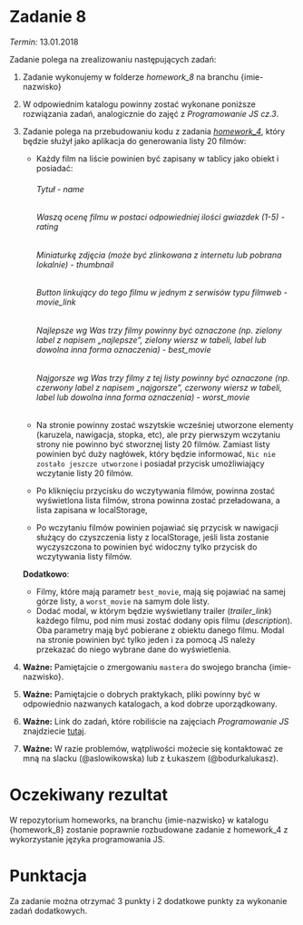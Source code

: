 # Zadanie 8
*Termin:* 13.01.2018

Zadanie polega na zrealizowaniu następujących zadań:

1. Zadanie wykonujemy w folderze *homework_8* na branchu {imie-nazwisko}
1. W odpowiednim katalogu powinny zostać wykonane poniższe rozwiązania zadań, analogicznie do zajęć z *Programowanie JS cz.3*.
1. Zadanie polega na przebudowaniu kodu z zadania [*homework_4*](../homework_4/homework_4.md), który będzie służył jako aplikacja do generowania listy 20 filmów:
    + Każdy film na liście powinien być zapisany w tablicy jako obiekt i posiadać:

        ###### Tytuł - *name*
        ###### Waszą ocenę filmu w postaci odpowiedniej ilości gwiazdek (1-5) - *rating*
        ###### Miniaturkę zdjęcia (może być zlinkowana z internetu lub pobrana lokalnie) - *thumbnail*
        ###### Button linkujący do tego filmu w jednym z serwisów typu filmweb - *movie_link*
        ###### Najlepsze wg Was trzy filmy powinny być oznaczone (np. zielony label z napisem „najlepsze”, zielony wiersz w tabeli, label lub dowolna inna forma oznaczenia) - *best_movie*
        ###### Najgorsze wg Was trzy filmy z tej listy powinny być oznaczone (np. czerwony label z napisem „najgorsze”, czerwony wiersz w tabeli, label lub dowolna inna forma oznaczenia) - *worst_movie*

    + Na stronie powinny zostać wszytskie wcześniej utworzone elementy (karuzela, nawigacja, stopka, etc), ale przy pierwszym wczytaniu strony nie powinno być stworznej listy 20 filmów. Zamiast listy powinien być duży nagłówek, który będzie informować, `Nic nie zostało jeszcze utworzone` i posiadał przycisk umożliwiający wczytanie listy 20 filmów.
    + Po kliknięciu przycisku do wczytywania filmów, powinna zostać wyświetlona lista filmów, strona powinna zostać przeładowana, a lista zapisana w localStorage,
    + Po wczytaniu filmów powinien pojawiać się przycisk w nawigacji służący do czyszczenia listy z localStorage, jeśli lista zostanie wyczyszczona to powinien być widoczny tylko przycisk do wczytywania listy filmów.

    **Dodatkowo**:
    + Filmy, które mają parametr `best_movie`, mają się pojawiać na samej górze listy, a `worst_movie` na samym dole listy.
    + Dodać modal, w którym będzie wyświetlany trailer (*trailer_link*) każdego filmu, pod nim musi zostać dodany opis filmu (*description*). Oba parametry mają być pobierane z obiektu danego filmu.
    Modal na stronie powinien być tylko jeden i za pomocą JS należy przekazać do niego wybrane dane do wyświetlenia.

1. **Ważne:** Pamiętajcie o zmergowaniu `mastera` do swojego brancha {imie-nazwisko}.
1. **Ważne:** Pamiętajcie o dobrych praktykach, pliki powinny być w odpowiednio nazwanych katalogach, a kod dobrze uporządkowany.

1. **Ważne:** Link do zadań, które robiliście na zajęciach *Programowanie JS* znajdziecie [tutaj](https://github.com/infoshareacademy/jfdzs1-materialy-programowanie-js).
1. **Ważne:** W razie problemów, wątpliwości możecie się kontaktować ze mną na slacku (@aslowikowska) lub z Łukaszem (@bodurkalukasz).

# Oczekiwany rezultat
W repozytorium homeworks, na branchu {imie-nazwisko} w katalogu {homework_8} zostanie poprawnie rozbudowane zadanie z homework_4 z wykorzystanie języka programowania JS.

# Punktacja
Za zadanie można otrzymać 3 punkty i 2 dodatkowe punkty za wykonanie zadań dodatkowych.
